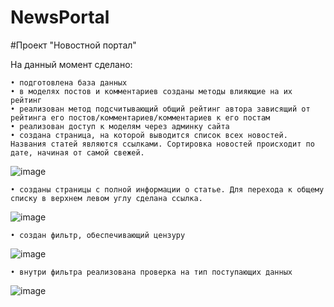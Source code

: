# NewsPortal

#Проект "Новостной портал"

На данный момент сделано:

    • подготовлена база данных
    • в моделях постов и комментариев созданы методы влияющие на их рейтинг
    • реализован метод подсчитывающий общий рейтинг автора зависящий от рейтинга его постов/комментариев/комментариев к его постам
    • реализован доступ к моделям через админку сайта
    • создана страница, на которой выводится список всех новостей. Названия статей являются ссылками. Сортировка новостей происходит по дате, начиная от самой свежей.
   
![image](https://user-images.githubusercontent.com/120253513/222982750-1356ebef-ee30-4f5d-b62e-a8617b883427.png)

    • созданы страницы с полной информации о статье. Для перехода к общему списку в верхнем левом углу сделана ссылка.
    
 ![image](https://user-images.githubusercontent.com/120253513/222982935-be246e69-dd1e-4f3a-85b5-2db6bd519836.png)

    • создан фильтр, обеспечивающий цензуру
    
 ![image](https://user-images.githubusercontent.com/120253513/222983070-6c3700b6-c7fe-417c-80cf-6eaa913e8ded.png)

    • внутри фильтра реализована проверка на тип поступающих данных
    
 ![image](https://user-images.githubusercontent.com/120253513/222982442-f7060683-4e3c-4a0f-b7e9-1ad84d2fbf6d.png)

